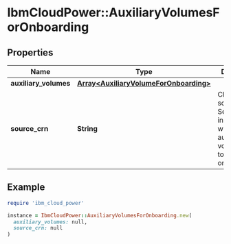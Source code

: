 # IbmCloudPower::AuxiliaryVolumesForOnboarding

## Properties

| Name | Type | Description | Notes |
| ---- | ---- | ----------- | ----- |
| **auxiliary_volumes** | [**Array&lt;AuxiliaryVolumeForOnboarding&gt;**](AuxiliaryVolumeForOnboarding.md) |  |  |
| **source_crn** | **String** | CRN of source ServiceBroker instance from where auxiliary volumes need to be onboarded |  |

## Example

```ruby
require 'ibm_cloud_power'

instance = IbmCloudPower::AuxiliaryVolumesForOnboarding.new(
  auxiliary_volumes: null,
  source_crn: null
)
```

